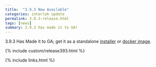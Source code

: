 ```yaml
---
title:  "3.9.3 Now Available"
categories: interlok update
permalink: 3.9.3-release.html
tags: [news]
summary: 3.9.3 has made it to GA!
---
```


3.9.3 Has Made it to GA; get it as a standalone [installer][] or [docker image][].

{% include custom/release393.html %}

[installer]: https://development.adaptris.net/installers/Interlok
[docker image]: https://hub.docker.com/r/adaptris/interlok/tags
{% include links.html %}
